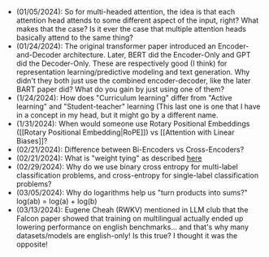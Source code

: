 - (01/05/2024): So for multi-headed attention, the idea is that each attention head attends to some different aspect of the input, right? What makes that the case? Is it ever the case that multiple attention heads basically attend to the same thing? 
- (01/24/2024): The original transformer paper introduced an Encoder-and-Decoder architecture. Later, BERT did the Encoder-Only and GPT did the Decoder-Only. These are respectively good (I think) for representation learning/predictive modeling and text generation. Why didn't they both just use the combined encoder-decoder, like the later BART paper did? What do you gain by just using one of them?
- (1/24/2024):  How does "Curriculum learning" differ from "Active learning" and "Student-teacher" learning (This last one is one that I have in a concept in my head, but it might go by a different name.
- (1/31/2024): When would someone use Rotary Positional Embeddings ([[Rotary Positional Embedding|RoPE]]) vs [[Attention with Linear Biases]]?
- (02/21/2024): Difference between Bi-Encoders vs Cross-Encoders? 
- (02/21/2024): What is "weight tying" as described [here](https://cameronrwolfe.substack.com/p/dolma-olmo-and-the-future-of-open?utm_source=post-email-title&publication_id=1092659&post_id=141461162&utm_campaign=email-post-title&isFreemail=true&r=764e6&utm_medium=email)
- (02/29/2024): Why do we use binary cross entropy for multi-label classification problems, and cross-entropy for single-label classification problems?
- (03/05/2024): Why do logarithms help us "turn products into sums?" log(ab) = log(a) + log(b)
- (03/13/2024): Eugene Cheah (RWKV) mentioned in LLM club that the Falcon paper showed that training on multilingual actually ended up lowering performance on english benchmarks... and that's why many datasets/models are english-only! Is this true? I thought it was the opposite!



